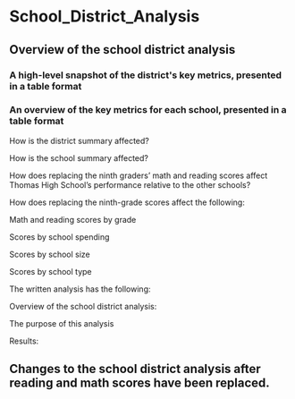# School_District_Analysis
## Overview of the school district analysis
### A high-level snapshot of the district's key metrics, presented in a table format

### An overview of the key metrics for each school, presented in a table format



How is the district summary affected?

How is the school summary affected?

How does replacing the ninth graders’ math and reading scores affect Thomas High School’s performance relative to the other schools?

How does replacing the ninth-grade scores affect the following:

Math and reading scores by grade

Scores by school spending

Scores by school size

Scores by school type

The written analysis has the following:

Overview of the school district analysis:

The purpose of this analysis

Results:



## Changes to the school district analysis after reading and math scores have been replaced.
